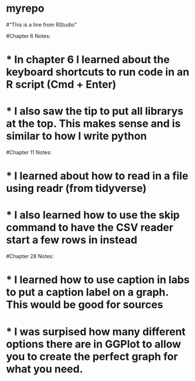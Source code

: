 # myrepo
#“This is a line from RStudio”

#Chapter 6 Notes: 
#  * In chapter 6 I learned about the keyboard shortcuts to run code in an R script (Cmd + Enter)
#  * I also saw the tip to put all librarys at the top. This makes sense and is similar to how I write python
  
#Chapter 11 Notes:
#  * I learned about how to read in a file using readr (from tidyverse)
#  * I also learned how to use the skip command to have the CSV reader start a few rows in instead
  
#Chapter 28 Notes: 
#  * I learned how to use caption in labs to put a caption label on a graph. This would be good for sources
#  * I was surpised how many different options there are in GGPlot to allow you to create the perfect graph for what you need. 